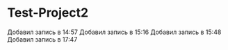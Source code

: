 # Test-Project2
Добавил запись в 14:57
Добавил запись в 15:16
Добавил запись в 15:48
Добавил запись в 17:47
